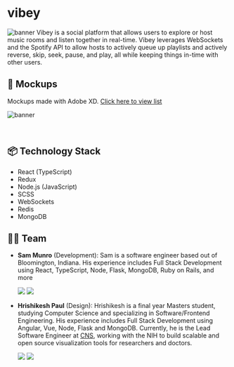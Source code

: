# vibey
![banner](https://github.com/hrishikeshpaul/vibey/blob/sm/readme/frontend/src/assets/icons/v_banner.png?raw=true)
Vibey is a social platform that allows users to explore or host music rooms and listen together in real-time.  Vibey leverages WebSockets and the Spotify API to allow hosts to actively queue up playlists and actively reverse, skip, seek, pause, and play, all while keeping things in-time with other users.

## 🎨 Mockups
Mockups made with Adobe XD. [Click here to view list](https://drive.google.com/file/d/1eJhg2Y52zTAZF1AHTUw9F-0Co5HVcaiK/view?usp=sharing)

![banner](https://i.postimg.cc/rFTVqq0b/Screen-Shot-2021-07-21-at-12-06-10-AM.png)

<br>

## 📦 Technology Stack

- React (TypeScript)
- Redux
- Node.js (JavaScript)
- SCSS
- WebSockets
- Redis
- MongoDB

## 💪🏽 Team 

- **Sam Munro** (Development): Sam is a software engineer based out of Bloomington, Indiana.  His experience includes Full Stack Development using React, TypeScript, Node, Flask, MongoDB, Ruby on Rails, and more  

   [<img src="https://img.shields.io/badge/LinkedIn-0077B5?style=for-the-badge&logo=linkedin&logoColor=white" />](https://www.linkedin.com/in/sjm-munro/)
   [<img src="https://img.shields.io/badge/GitHub-100000?style=for-the-badge&logo=github&logoColor=white" />](https://github.com/s-munro)

- **Hrishikesh Paul** (Design): Hrishikesh is a final year Masters student, studying Computer Science and specializing in Software/Frontend Engineering. His experience includes Full Stack Development using Angular, Vue, Node, Flask and MongoDB. Currently, he is the Lead Software Engineer at [CNS](https://cns.iu.edu/), working with the NIH to build scalable and open source visualization tools for researchers and doctors.

   [<img src="https://img.shields.io/badge/LinkedIn-0077B5?style=for-the-badge&logo=linkedin&logoColor=white" />](https://www.linkedin.com/in/hrishikeshpaul/)
   [<img src="https://img.shields.io/badge/GitHub-100000?style=for-the-badge&logo=github&logoColor=white" />](https://github.com/hrishikeshpaul)

